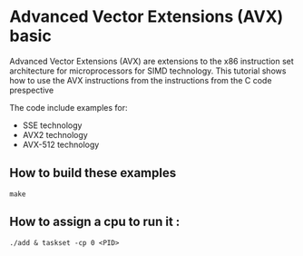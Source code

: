 # Advanced Vector Extensions (AVX) basic


Advanced Vector Extensions (AVX) are extensions to the x86 instruction set architecture for microprocessors for SIMD technology. This tutorial shows how to use the AVX instructions from the instructions from the C code prespective

The code include examples for: 
  * SSE technology
  * AVX2 technology
  * AVX-512 technology

## How to build these examples

``` make ```

## How to assign a cpu to run it : 

``` ./add & taskset -cp 0 <PID> ```
